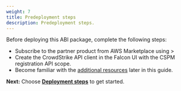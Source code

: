 ```yaml
---
weight: 7
title: Predeployment steps
description: Predeployment steps.
---
```


Before deploying this ABI package, complete the following steps:

* Subscribe to the partner product from AWS Marketplace using <AWS Marketplace Listing>>
* Create the CrowdStrike API client in the Falcon UI with the CSPM registration API scope.
* Become familiar with the [additional resources](https://link) later in this guide.

**Next:** Choose **[Deployment steps](/deployment-steps/index.html)** to get started.